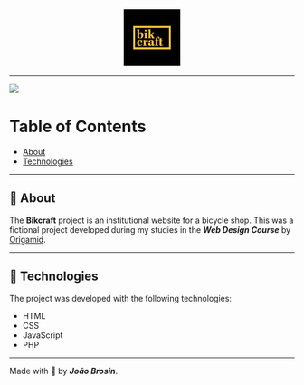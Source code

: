 <div align="center">
    <img width="100px" src="./img/og-image.png">
</div>

---

<img src="./img/bikcraft-layout.gif">



# Table of Contents
- [About](#-about)
- [Technologies](#-technologies)

---

## 📝 About
The **Bikcraft** project is an institutional website for a bicycle shop. This was a fictional project developed during my studies in the ***Web Design Course*** by [Origamid](https://origamid.com).

---

## 🚀 Technologies
The project was developed with the following technologies: 

- HTML
- CSS
- JavaScript
- PHP 

---

Made with 💙 by ***João Brosin***.